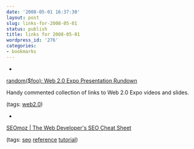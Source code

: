 ```yaml
---
date: '2008-05-01 16:37:30'
layout: post
slug: links-for-2008-05-01
status: publish
title: links for 2008-05-01
wordpress_id: '276'
categories:
- bookmarks
---
```



	
  * 
		

[random($foo): Web 2.0 Expo Presentation Rundown](http://randomfoo.net/blog/id/4175)


		

Handy commented collection of links to Web 2.0 Expo videos and slides.


		

(tags: [web2.0](http://del.icio.us/eob/web2.0))


	

	
  * 
		

[SEOmoz | The Web Developer's SEO Cheat Sheet](http://www.seomoz.org/blog/the-web-developers-seo-cheat-sheet)


		

(tags: [seo](http://del.icio.us/eob/seo) [reference](http://del.icio.us/eob/reference) [tutorial](http://del.icio.us/eob/tutorial))


	



